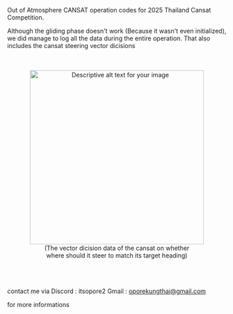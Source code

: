 Out of Atmosphere CANSAT operation codes for 2025 Thailand Cansat Competition.

Although the gliding phase doesn't work (Because it wasn't even initialized), we did manage to log all the data during the entire operation. 
That also includes the cansat steering vector dicisions



<br>
<br>



<div align="center">
  <img src="https://github.com/user-attachments/assets/a015383d-f600-4d13-bb96-537ffb7df3fe" alt="Descriptive alt text for your image" width="400">
  <br>
  (The vector dicision data of the cansat on whether <br>
  where should it steer to match its target heading)
  <br>
</div>

<br>
<br>
<br>















contact me via
Discord : itsopore2
Gmail : oporekungthai@gmail.com 

for more informations

